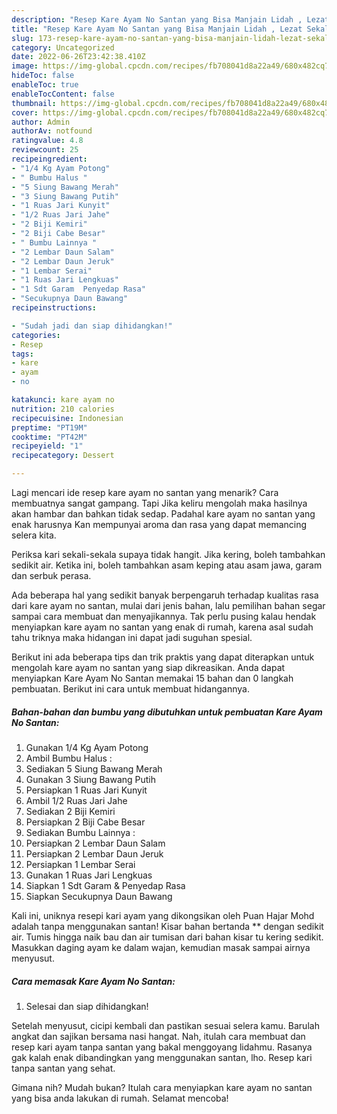 ```yaml
---
description: "Resep Kare Ayam No Santan yang Bisa Manjain Lidah , Lezat Sekali"
title: "Resep Kare Ayam No Santan yang Bisa Manjain Lidah , Lezat Sekali"
slug: 173-resep-kare-ayam-no-santan-yang-bisa-manjain-lidah-lezat-sekali
category: Uncategorized
date: 2022-06-26T23:42:38.410Z
image: https://img-global.cpcdn.com/recipes/fb708041d8a22a49/680x482cq70/kare-ayam-no-santan-foto-resep-utama.jpg
hideToc: false
enableToc: true
enableTocContent: false
thumbnail: https://img-global.cpcdn.com/recipes/fb708041d8a22a49/680x482cq70/kare-ayam-no-santan-foto-resep-utama.jpg
cover: https://img-global.cpcdn.com/recipes/fb708041d8a22a49/680x482cq70/kare-ayam-no-santan-foto-resep-utama.jpg
author: Admin
authorAv: notfound
ratingvalue: 4.8
reviewcount: 25
recipeingredient:
- "1/4 Kg Ayam Potong"
- " Bumbu Halus "
- "5 Siung Bawang Merah"
- "3 Siung Bawang Putih"
- "1 Ruas Jari Kunyit"
- "1/2 Ruas Jari Jahe"
- "2 Biji Kemiri"
- "2 Biji Cabe Besar"
- " Bumbu Lainnya "
- "2 Lembar Daun Salam"
- "2 Lembar Daun Jeruk"
- "1 Lembar Serai"
- "1 Ruas Jari Lengkuas"
- "1 Sdt Garam  Penyedap Rasa"
- "Secukupnya Daun Bawang"
recipeinstructions:

- "Sudah jadi dan siap dihidangkan!"
categories:
- Resep
tags:
- kare
- ayam
- no

katakunci: kare ayam no 
nutrition: 210 calories
recipecuisine: Indonesian
preptime: "PT19M"
cooktime: "PT42M"
recipeyield: "1"
recipecategory: Dessert

---
```



Lagi mencari ide resep kare ayam no santan yang menarik? Cara membuatnya sangat gampang. Tapi Jika keliru mengolah maka hasilnya akan hambar dan bahkan tidak sedap. Padahal kare ayam no santan yang enak harusnya Kan mempunyai aroma dan rasa yang dapat memancing selera kita.


Periksa kari sekali-sekala supaya tidak hangit. Jika kering, boleh tambahkan sedikit air. Ketika ini, boleh tambahkan asam keping atau asam jawa, garam dan serbuk perasa.

Ada beberapa hal yang sedikit banyak berpengaruh terhadap kualitas rasa dari kare ayam no santan, mulai dari jenis bahan, lalu pemilihan bahan segar sampai cara membuat dan menyajikannya. Tak perlu pusing kalau hendak menyiapkan kare ayam no santan yang enak di rumah, karena asal sudah tahu triknya maka hidangan ini dapat jadi suguhan spesial.


Berikut ini ada beberapa tips dan trik praktis yang dapat diterapkan untuk mengolah kare ayam no santan yang siap dikreasikan. Anda dapat menyiapkan Kare Ayam No Santan memakai 15 bahan dan 0 langkah pembuatan. Berikut ini cara untuk membuat hidangannya.

<!--inarticleads1-->

##### Bahan-bahan dan bumbu yang dibutuhkan untuk pembuatan Kare Ayam No Santan:

1. Gunakan 1/4 Kg Ayam Potong
1. Ambil  Bumbu Halus :
1. Sediakan 5 Siung Bawang Merah
1. Gunakan 3 Siung Bawang Putih
1. Persiapkan 1 Ruas Jari Kunyit
1. Ambil 1/2 Ruas Jari Jahe
1. Sediakan 2 Biji Kemiri
1. Persiapkan 2 Biji Cabe Besar
1. Sediakan  Bumbu Lainnya :
1. Persiapkan 2 Lembar Daun Salam
1. Persiapkan 2 Lembar Daun Jeruk
1. Persiapkan 1 Lembar Serai
1. Gunakan 1 Ruas Jari Lengkuas
1. Siapkan 1 Sdt Garam &amp; Penyedap Rasa
1. Siapkan Secukupnya Daun Bawang


Kali ini, uniknya resepi kari ayam yang dikongsikan oleh Puan Hajar Mohd adalah tanpa menggunakan santan! Kisar bahan bertanda ** dengan sedikit air. Tumis hingga naik bau dan air tumisan dari bahan kisar tu kering sedikit. Masukkan daging ayam ke dalam wajan, kemudian masak sampai airnya menyusut. 

<!--inarticleads2-->

##### Cara memasak Kare Ayam No Santan:


1. Selesai dan siap dihidangkan!

Setelah menyusut, cicipi kembali dan pastikan sesuai selera kamu. Barulah angkat dan sajikan bersama nasi hangat. Nah, itulah cara membuat dan resep kari ayam tanpa santan yang bakal menggoyang lidahmu. Rasanya gak kalah enak dibandingkan yang menggunakan santan, lho. Resep kari tanpa santan yang sehat. 

Gimana nih? Mudah bukan? Itulah cara menyiapkan kare ayam no santan yang bisa anda lakukan di rumah. Selamat mencoba!
